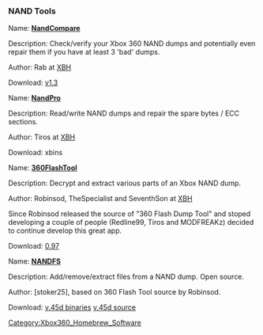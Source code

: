 ### NAND Tools

Name: **[NandCompare](NandCompare "wikilink")**

Description: Check/verify your Xbox 360 NAND dumps and potentially even
repair them if you have at least 3 'bad' dumps.

Author: Rab at [XBH](https://web.archive.org/web/20130401183654/http://www.xboxhacker.net/index.php?topic=132088)

Download:
[v1.3](https://web.archive.org/web/20141025002121/http://dwl.xbox-scene.com/xbox360pc/nandtools/NandCompare-v1.3.rar)

Name: **[NandPro](NandPro "wikilink")**

Description: Read/write NAND dumps and repair the spare bytes / ECC
sections.

Author: Tiros at
[XBH](https://web.archive.org/web/20160609045245/http://www.xboxhacker.org/index.php?topic=12222.0)

Download: xbins

Name: **[360FlashTool](360FlashTool "wikilink")**

Description: Decrypt and extract various parts of an Xbox NAND dump.

Author: Robinsod, TheSpecialist and SeventhSon at
[XBH](https://web.archive.org/web/20160609085653/http://www.xboxhacker.org/index.php?PHPSESSID=4cb55923337e8046142d55372b6832c5&topic=7691.0)

Since Robinsod released the source of "360 Flash Dump Tool" and stoped
developing a couple of people (Redline99, Tiros and MODFREAKz) decided
to continue develop this great app.

Download:
[0.97](http://www.one-winged-angelz.eu/XBOX360/Apps/360_Flash_Dump_Tool/360_Flash_Tool_v0.97.rar)

Name: **[NANDFS](NANDFS "wikilink")**

Description: Add/remove/extract files from a NAND dump. Open source.

Author: [stoker25], based on 360 Flash Tool
source by Robinsod.

Download: [v.45d binaries](https://web.archive.org/web/20120312092545/http://stoker25.com/files/NANDFS45d-bin.zip)
[v.45d
source](https://web.archive.org/web/20120312093849/http://stoker25.com/files/NANDFS45d-src.zip)

[Category:Xbox360_Homebrew_Software](Category_Xbox360_Homebrew_Software.md "wikilink")